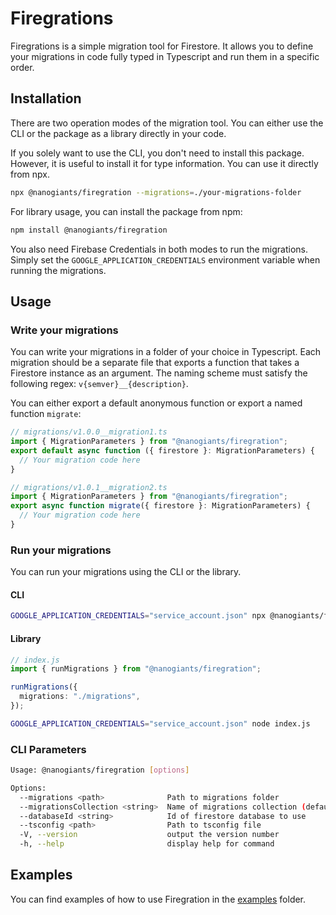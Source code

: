 # Firegrations

Firegrations is a simple migration tool for Firestore. It allows you to define your migrations in code fully typed in Typescript and run them in a specific order.

## Installation

There are two operation modes of the migration tool. You can either use the CLI or the package as a library directly in your code.

If you solely want to use the CLI, you don't need to install this package. However, it is useful to install it for type information. You can use it directly from npx.

```sh
npx @nanogiants/firegration --migrations=./your-migrations-folder
```

For library usage, you can install the package from npm:

```sh
npm install @nanogiants/firegration
```

You also need Firebase Credentials in both modes to run the migrations. Simply set the `GOOGLE_APPLICATION_CREDENTIALS` environment variable when running the migrations.

## Usage

### Write your migrations

You can write your migrations in a folder of your choice in Typescript. Each migration should be a separate file that exports a function that takes a Firestore instance as an argument. The naming scheme must satisfy the following regex: `v{semver}__{description}`.

You can either export a default anonymous function or export a named function `migrate`:

```ts
// migrations/v1.0.0__migration1.ts
import { MigrationParameters } from "@nanogiants/firegration";
export default async function ({ firestore }: MigrationParameters) {
  // Your migration code here
}
```

```ts
// migrations/v1.0.1__migration2.ts
import { MigrationParameters } from "@nanogiants/firegration";
export async function migrate({ firestore }: MigrationParameters) {
  // Your migration code here
}
```

### Run your migrations

You can run your migrations using the CLI or the library.

#### CLI

```sh
GOOGLE_APPLICATION_CREDENTIALS="service_account.json" npx @nanogiants/firegration --migrations=./migrations
```

#### Library

```ts
// index.js
import { runMigrations } from "@nanogiants/firegration";

runMigrations({
  migrations: "./migrations",
});
```

```sh
GOOGLE_APPLICATION_CREDENTIALS="service_account.json" node index.js
```

### CLI Parameters

```sh
Usage: @nanogiants/firegration [options]

Options:
  --migrations <path>              Path to migrations folder
  --migrationsCollection <string>  Name of migrations collection (default: "firegration")
  --databaseId <string>            Id of firestore database to use
  --tsconfig <path>                Path to tsconfig file
  -V, --version                    output the version number
  -h, --help                       display help for command
```

## Examples

You can find examples of how to use Firegration in the [examples](./examples) folder.